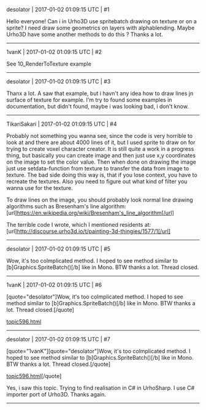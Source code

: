 desolator | 2017-01-02 01:09:15 UTC | #1

Hello everyone!
Can i in Urho3D use spritebatch drawing on texture or on a sprite?
I need draw some geometrics on layers with alphablending. Maybe Urho3D have some another methods to do this ? Thanks a lot.

-------------------------

1vanK | 2017-01-02 01:09:15 UTC | #2

See 10_RenderToTexture example

-------------------------

desolator | 2017-01-02 01:09:15 UTC | #3

Thanx a lot. A saw that example, but i havn't any idea how to draw lines jn surface of texture for example. 
I'm try to found some examples in documentation, but didn't found, maybe i was looking bad, i don't know.

-------------------------

TikariSakari | 2017-01-02 01:09:15 UTC | #4

Probably not something you wanna see, since the code is very horrible to look at and there are about 4000 lines of it, but I used sprite to draw on for trying to create voxel character creator. It is still quite a work in a progress thing, but basically you can create image and then just use x,y coordinates on the image to set the color value. Then when done on drawing the image just use setdata-function from texture to transfer the data from image to texture. The bad side doing this way is, that if you lose context, you have to recreate the textures. Also you need to figure out what kind of filter you wanna use for the texture.

To draw lines on the image, you should probably look normal line drawing algorithms such as Bresenham's line algorithm: [url]https://en.wikipedia.org/wiki/Bresenham's_line_algorithm[/url] 

The terrible code I wrote, which I mentioned residents at:
[url]http://discourse.urho3d.io/t/painting-3d-thingies/1577/1[/url]

-------------------------

desolator | 2017-01-02 01:09:15 UTC | #5

Wow, it's too colmplicated method.
I hoped to see method similar to [b]Graphics.SpriteBatch()[/b] like in Mono.
BTW thanks a lot. Thread closed.

-------------------------

1vanK | 2017-01-02 01:09:15 UTC | #6

[quote="desolator"]Wow, it's too colmplicated method.
I hoped to see method similar to [b]Graphics.SpriteBatch()[/b] like in Mono.
BTW thanks a lot. Thread closed.[/quote]

[topic596.html](http://discourse.urho3d.io/t/spritebatch-beta-same-like-in-xna-or-d3dxsprite/591/1)

-------------------------

desolator | 2017-01-02 01:09:15 UTC | #7

[quote="1vanK"][quote="desolator"]Wow, it's too colmplicated method.
I hoped to see method similar to [b]Graphics.SpriteBatch()[/b] like in Mono.
BTW thanks a lot. Thread closed.[/quote]

[topic596.html](http://discourse.urho3d.io/t/spritebatch-beta-same-like-in-xna-or-d3dxsprite/591/1)[/quote]

Yes, i saw this topic. Trying to find realisation in C# in UrhoSharp. I use C# importer port of Urho3D.
Thanks again.

-------------------------


